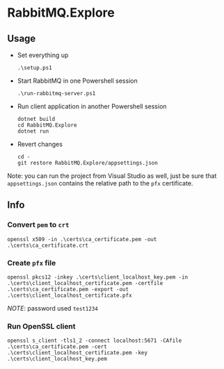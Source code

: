 # RabbitMQ.Explore

## Usage

* Set everything up
    ```
    .\setup.ps1
    ```
* Start RabbitMQ in one Powershell session
    ```
    .\run-rabbitmq-server.ps1
    ```
* Run client application in another Powershell session
    ```
    dotnet build
    cd RabbitMQ.Explore
    dotnet run
    ```
* Revert changes
    ```
    cd -
    git restore RabbitMQ.Explore/appsettings.json
    ```

Note: you can run the project from Visual Studio as well, just be sure that `appsettings.json` contains the relative path to the `pfx` certificate.

## Info

### Convert `pem` to `crt`

```
openssl x509 -in .\certs\ca_certificate.pem -out .\certs\ca_certificate.crt
```

### Create `pfx` file

```
openssl pkcs12 -inkey .\certs\client_localhost_key.pem -in .\certs\client_localhost_certificate.pem -certfile .\certs\ca_certificate.pem -export -out .\certs\client_localhost_certificate.pfx
```

*NOTE*: password used `test1234`

### Run OpenSSL client

```
openssl s_client -tls1_2 -connect localhost:5671 -CAfile .\certs\ca_certificate.pem -cert .\certs\client_localhost_certificate.pem -key .\certs\client_localhost_key.pem
```
